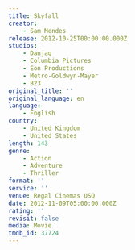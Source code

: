 ```yaml
---
title: Skyfall
creator:
    - Sam Mendes
release: 2012-10-25T00:00:00.000Z
studios:
    - Danjaq
    - Columbia Pictures
    - Eon Productions
    - Metro-Goldwyn-Mayer
    - B23
original_title: ''
original_language: en
language:
    - English
country:
    - United Kingdom
    - United States
length: 143
genre:
    - Action
    - Adventure
    - Thriller
format: ''
service: ''
venue: Regal Cinemas USQ
date: 2012-11-09T05:00:00.000Z
rating: ''
revisit: false
media: Movie
tmdb_id: 37724
---
```



